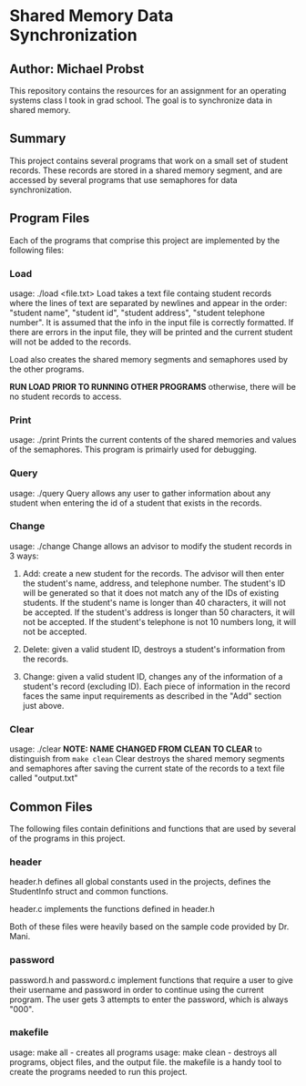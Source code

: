 # Shared Memory Data Synchronization
## Author: Michael Probst

This repository contains the resources for an assignment for an operating systems class I took in grad school. The goal is to synchronize data in shared memory.

## Summary

This project contains several programs that work on a small set of student records. These records are stored in a shared memory segment, and are accessed by several programs that use semaphores for data synchronization. 

## Program Files

Each of the programs that comprise this project are implemented by the following files:

### Load
usage: ./load <file.txt> 
Load takes a text file containg student records where the lines of text are separated by newlines and appear in the order: "student name", "student id", "student address", "student telephone number".
It is assumed that the info in the input file is correctly formatted.
If there are errors in the input file, they will be printed and the current student will not be added to the records.

Load also creates the shared memory segments and semaphores used by the other programs.

__RUN LOAD PRIOR TO RUNNING OTHER PROGRAMS__ otherwise, there will be no student records to access.

### Print
usage: ./print
Prints the current contents of the shared memories and values of the semaphores.
This program is primairly used for debugging.

### Query
usage: ./query
Query allows any user to gather information about any student when entering the id of a student that exists in the records. 

### Change
usage: ./change
Change allows an advisor to modify the student records in 3 ways:
1. Add: create a new student for the records. The advisor will then enter the student's name, address, and telephone number. The student's ID will be generated so that it does not match any of the IDs of existing students. If the student's name is longer than 40 characters, it will not be accepted. If the student's address is longer than 50 characters, it will not be accepted. If the student's telephone is not 10 numbers long, it will not be accepted.

2. Delete: given a valid student ID, destroys a student's information from the records.

3. Change: given a valid student ID, changes any of the information of a student's record (excluding ID). Each piece of information in the record faces the same input requirements as described in the "Add" section just above.
 
### Clear
usage: ./clear
__NOTE: NAME CHANGED FROM CLEAN TO CLEAR__ to distinguish from `make clean`
Clear destroys the shared memory segments and semaphores after saving the current state of the records to a text file called "output.txt"

## Common Files

The following files contain definitions and functions that are used by several of the programs in this project.

### header
header.h defines all global constants used in the projects, defines the StudentInfo struct and common functions.

header.c implements the functions defined in header.h

Both of these files were heavily based on the sample code provided by Dr. Mani.

### password
password.h and password.c implement functions that require a user to give their username and password in order to continue using the current program. The user gets 3 attempts to enter the password, which is always "000".

### makefile
usage: make all - creates all programs
usage: make clean - destroys all programs, object files, and the output file.
the makefile is a handy tool to create the programs needed to run this project.
